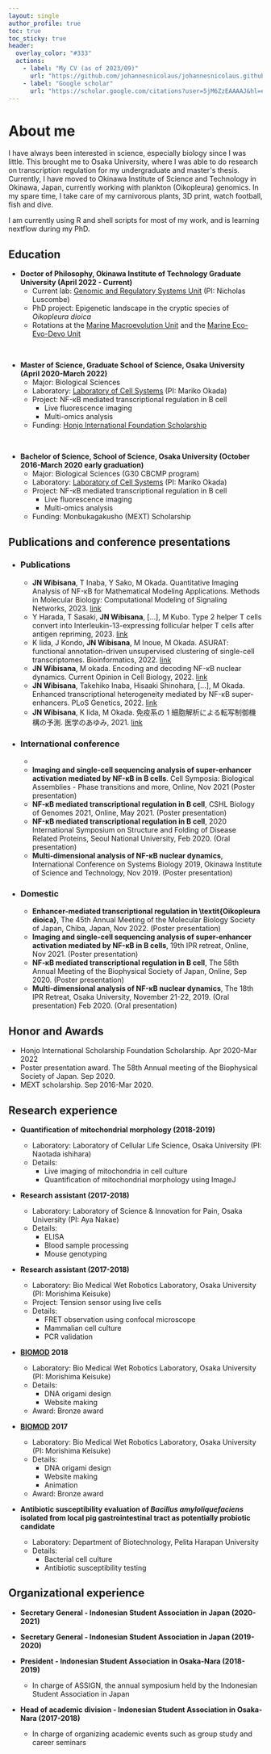 ```yaml
---
layout: single
author_profile: true
toc: true
toc_sticky: true
header:
  overlay_color: "#333"
  actions:
    - label: "My CV (as of 2023/09)"
      url: "https://github.com/johannesnicolaus/johannesnicolaus.github.io/raw/master/files/20230903_CV.pdf"
    - label: "Google scholar"
      url: "https://scholar.google.com/citations?user=5jM6ZzEAAAAJ&hl=en"
---
```


<h1>About me</h1>

I have always been interested in science, especially biology since I was little. This brought me to Osaka University, where I was able to do research on transcription regulation for my undergraduate and master's thesis. Currently, I have moved to Okinawa Institute of Science and Technology in Okinawa, Japan, currently working with plankton (Oikopleura) genomics. In my spare time, I take care of my carnivorous plants, 3D print, watch football, fish and dive.

I am currently using R and shell scripts for most of my work, and is learning nextflow during my PhD.

## Education

* **Doctor of Philosophy, Okinawa Institute of Technology Graduate University (April 2022 - Current)**
    * Current lab: <a href="https://groups.oist.jp/grsu" target="_blank">Genomic and Regulatory Systems Unit</a> (PI: Nicholas Luscombe)
    * PhD project: Epigenetic landscape in the cryptic species of *Oikopleura dioica*
    * Rotations at the <a href="https://groups.oist.jp/mmu" target="_blank">Marine Macroevolution Unit</a> and the <a href="https://groups.oist.jp/meedu" target="_blank">Marine Eco-Evo-Devo Unit</a>

<br>

* **Master of Science, Graduate School of Science, Osaka University (April 2020-March 2022)**
    * Major: Biological Sciences
    * Laboratory: <a href="http://www.protein.osaka-u.ac.jp/cell_systems/" target="_blank">Laboratory of Cell Systems</a> (PI: Mariko Okada)
    * Project: NF-κB mediated transcriptional regulation in B cell
      * Live fluorescence imaging
      * Multi-omics analysis
    * Funding: <a href="https://www.hisf.or.jp/" target="_blank">Honjo International Foundation Scholarship</a>

<br>

* **Bachelor of Science, School of Science, Osaka University (October 2016-March 2020 early graduation)**
    * Major: Biological Sciences (G30 CBCMP program)
    * Laboratory: <a href="http://www.protein.osaka-u.ac.jp/cell_systems/" target="_blank">Laboratory of Cell Systems</a> (PI: Mariko Okada)
    * Project: NF-κB mediated transcriptional regulation in B cell
      * Live fluorescence imaging
      * Multi-omics analysis
    * Funding: Monbukagakusho (MEXT) Scholarship

## Publications and conference presentations

* ### Publications
    * **JN Wibisana**, T Inaba, Y Sako, M Okada. Quantitative Imaging Analysis of NF-κB for Mathematical Modeling Applications. Methods in Molecular Biology: Computational Modeling of Signaling Networks, 2023. [link](https://link.springer.com/protocol/10.1007/978-1-0716-3008-2_11)
    * Y Harada, T Sasaki, **JN Wibisana**, [...], M Kubo. Type 2 helper T cells convert into Interleukin-13-expressing follicular helper T cells after antigen repriming, 2023. [link](https://www.jstage.jst.go.jp/article/trs/5/1/5_2022-010/_article/-char/ja/)
    * K Iida, J Kondo, **JN Wibisana**, M Inoue, M Okada. ASURAT: functional annotation-driven unsupervised clustering of single-cell transcriptomes. Bioinformatics, 2022. [link](https://academic.oup.com/bioinformatics/article-abstract/38/18/4330/6655687)
    * **JN Wibisana**, M okada. Encoding and decoding NF-κB nuclear dynamics. Current Opinion in Cell Biology, 2022. [link](https://www.sciencedirect.com/science/article/pii/S0955067422000564)
    * **JN Wibisana**, Takehiko Inaba, Hisaaki Shinohara, [...], M Okada. Enhanced transcriptional heterogeneity mediated by NF-κB super-enhancers. PLoS Genetics, 2022. [link](https://journals.plos.org/plosgenetics/article?id=10.1371/journal.pgen.1010235)
    * **JN Wibisana**, K Iida, M Okada. 免疫系の 1 細胞解析による転写制御機構の予測. 医学のあゆみ, 2021. [link](https://www.pieronline.jp/content/article/0039-2359/276100/983)

* ### International conference
    *
    * **Imaging and single-cell sequencing analysis of super-enhancer activation mediated by NF-κB in B cells**. Cell Symposia: Biological Assemblies - Phase transitions and more, Online, Nov 2021 (Poster presentation)
    * **NF‑κB mediated transcriptional regulation in B cell**, CSHL Biology of Genomes 2021, Online, May 2021. (Poster presentation)
    * **NF-κB mediated transcriptional regulation in B cell**, 2020 International Symposium on Structure and Folding of Disease Related Proteins, Seoul National University, Feb 2020. (Oral presentation)
    * **Multi-dimensional analysis of NF-κB nuclear dynamics**, International Conference on Systems Biology 2019, Okinawa Institute of Science and Technology, Nov 2019. (Poster presentation)

* ### Domestic
    * **Enhancer-mediated transcriptional regulation in \textit{Oikopleura dioica}**, The 45th Annual Meeting of the Molecular Biology Society of Japan, Chiba, Japan, Nov 2022. (Poster presentation)
    * **Imaging and single-cell sequencing analysis of super-enhancer activation mediated by NF-κB in B cells**, 19th IPR retreat, Online, Nov 2021. (Poster presentation)
    * **NF‑κB mediated transcriptional regulation in B cell**, The 58th Annual Meeting of the Biophysical Society of Japan, Online, Sep 2020. (Poster presentation)
    * **Multi-dimensional analysis of NF-κB nuclear dynamics**, The 18th IPR Retreat, Osaka University, November 21-22, 2019. (Oral presentation) Feb 2020. (Oral presentation)


## Honor and Awards

* Honjo International Scholarship Foundation Scholarship. Apr 2020-Mar 2022
* Poster presentation award. The 58th Annual meeting of the Biophysical Society of Japan. Sep 2020.
* MEXT scholarship. Sep 2016-Mar 2020.

## Research experience

* **Quantification of mitochondrial morphology (2018-2019)**
    * Laboratory: Laboratory of Cellular Life Science, Osaka University (PI: Naotada ishihara)
    * Details: 
        * Live imaging of mitochondria in cell culture
        * Quantification of mitochondrial morphology using ImageJ

* **Research assistant (2017-2018)**
    * Laboratory: Laboratory of Science & Innovation for Pain, Osaka University  (PI: Aya Nakae) 
    * Details: 
        * ELISA
        * Blood sample processing
        * Mouse genotyping

* **Research assistant (2017-2018)**
    * Laboratory: Bio Medical Wet Robotics Laboratory, Osaka University (PI: Morishima Keisuke) 
    * Project: Tension sensor using live cells 
    * Details: 
        * FRET observation using confocal microscope
        * Mammalian cell culture
        * PCR validation

* **<a href="http://biomod.net" target="_blank">BIOMOD</a> 2018**
    * Laboratory: Bio Medical Wet Robotics Laboratory, Osaka University (PI: Morishima Keisuke) 
    * Details: 
        * DNA origami design
        * Website making
    * Award: Bronze award

* **<a href="http://biomod.net" target="_blank">BIOMOD</a> 2017**
    * Laboratory: Bio Medical Wet Robotics Laboratory, Osaka University (PI: Morishima Keisuke) 
    * Details: 
        * DNA origami design
        * Website making
        * Animation
    * Award: Bronze award

* **Antibiotic susceptibility evaluation of <i>Bacillus amyloliquefaciens</i> isolated from local pig gastrointestinal tract as potentially probiotic candidate**
    * Laboratory: Department of Biotechnology, Pelita Harapan University
    * Details: 
        * Bacterial cell culture
        * Antibiotic susceptibility testing

## Organizational experience

* **Secretary General - Indonesian Student Association in Japan (2020-2021)**

* **Secretary General - Indonesian Student Association in Japan (2019-2020)**

* **President - Indonesian Student Association in Osaka-Nara (2018-2019)**
  * In charge of ASSIGN, the annual symposium held by the Indonesian Student Association in Japan
  
* **Head of academic division - Indonesian Student Association in Osaka-Nara (2017-2018)**
  * In charge of organizing academic events such as group study and career seminars